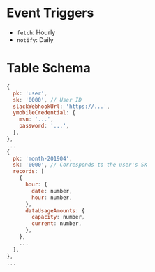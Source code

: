 # Event Triggers

- `fetch`: Hourly
- `notify`: Daily

# Table Schema

```javascript
{
  pk: 'user',
  sk: '0000', // User ID
  slackWebhookUrl: 'https://...',
  ymobileCredential: {
    msn: '...',
    password: '...',
  },
},
...
{
  pk: 'month-201904',
  sk: '0000', // Corresponds to the user's SK
  records: [
    {
      hour: {
        date: number,
        hour: number,
      },
      dataUsageAmounts: {
        capacity: number,
        current: number,
      },
    },
    ...
  ],
},
...
```